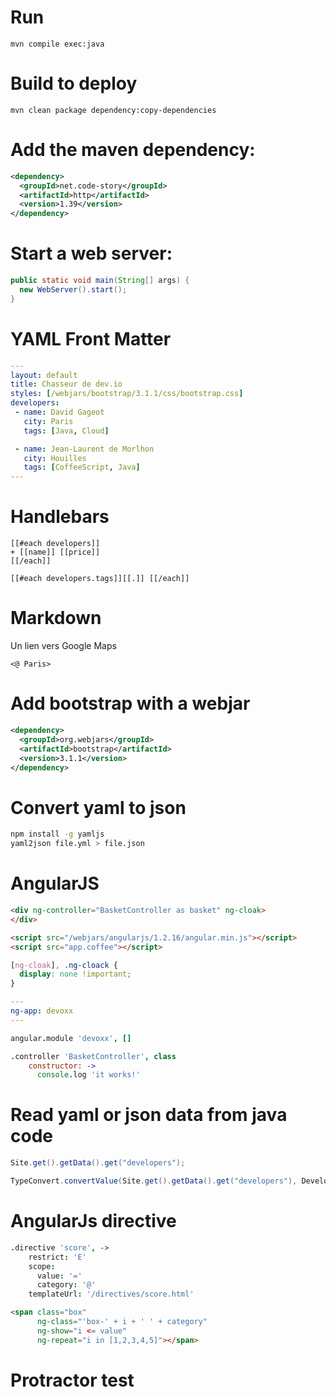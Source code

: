 # Run

```
mvn compile exec:java
```

# Build to deploy

```
mvn clean package dependency:copy-dependencies
```

# Add the maven dependency:

```xml
<dependency>
  <groupId>net.code-story</groupId>
  <artifactId>http</artifactId>
  <version>1.39</version>
</dependency>
```

# Start a web server:

```java
public static void main(String[] args) {
  new WebServer().start();
}
```

# YAML Front Matter

```yaml
---
layout: default
title: Chasseur de dev.io
styles: [/webjars/bootstrap/3.1.1/css/bootstrap.css]
developers:
 - name: David Gageot
   city: Paris
   tags: [Java, Cloud]

 - name: Jean-Laurent de Morlhon
   city: Houilles
   tags: [CoffeeScript, Java]
---
```

# Handlebars

```
[[#each developers]]
+ [[name]] [[price]]
[[/each]]

```

```
[[#each developers.tags]][[.]] [[/each]]

```

# Markdown

Un lien vers Google Maps

```
<@ Paris>
```

# Add bootstrap with a webjar

```xml
<dependency>
  <groupId>org.webjars</groupId>
  <artifactId>bootstrap</artifactId>
  <version>3.1.1</version>
</dependency>
```

# Convert yaml to json

```bash
npm install -g yamljs
yaml2json file.yml > file.json
```

# AngularJS

```html
<div ng-controller="BasketController as basket" ng-cloak>
</div>

<script src="/webjars/angularjs/1.2.16/angular.min.js"></script>
<script src="app.coffee"></script>
```

```css
[ng-cloak], .ng-cloack {
  display: none !important;
}
```

```yaml
---
ng-app: devoxx
---
```

```coffee
angular.module 'devoxx', []

.controller 'BasketController', class
    constructor: ->
      console.log 'it works!'
```

# Read yaml or json data from java code

```java
Site.get().getData().get("developers");

TypeConvert.convertValue(Site.get().getData().get("developers"), Developer[].class);
```

# AngularJs directive

```coffee
.directive 'score', ->
    restrict: 'E'
    scope:
      value: '='
      category: '@'
    templateUrl: '/directives/score.html'
```

```html
<span class="box"
      ng-class="'box-' + i + ' ' + category"
      ng-show="i <= value"
      ng-repeat="i in [1,2,3,4,5]"></span>
```

# Protractor test

``` coffee
```